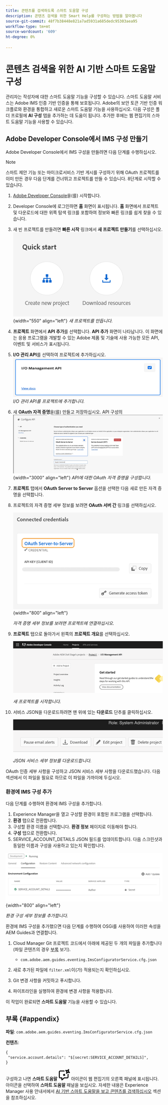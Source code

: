```yaml
---
title: 콘텐츠를 검색하도록 스마트 도움말 구성
description: 콘텐츠 검색을 위한 Smart Help를 구성하는 방법을 알아봅니다
source-git-commit: 48f7b38448e821a7ad5931a685dedc95303aea95
workflow-type: tm+mt
source-wordcount: '609'
ht-degree: 0%

---
```



# 콘텐츠 검색을 위한 AI 기반 스마트 도움말 구성

관리자는 작성자에 대한 스마트 도움말 기능을 구성할 수 있습니다. 스마트 도움말 서비스는 Adobe IMS 인증 기반 인증을 통해 보호됩니다. Adobe의 보안 토큰 기반 인증 워크플로와 환경을 통합하고 새로운 스마트 도움말 기능을 사용하십시오. 다음 구성은 폴더 프로필에 **AI 구성** 탭을 추가하는 데 도움이 됩니다. 추가한 후에는 웹 편집기의 스마트 도움말 기능을 사용할 수 있습니다.

## Adobe Developer Console에서 IMS 구성 만들기

Adobe Developer Console에서 IMS 구성을 만들려면 다음 단계를 수행하십시오.

>[!NOTE]
>
>스마트 제안 기능 또는 마이크로서비스 기반 게시를 구성하기 위해 OAuth 프로젝트를 이미 만든 경우 다음 단계를 건너뛰고 프로젝트를 만들 수 있습니다. 8단계로 시작할 수 있습니다.

1. [Adobe Developer Console](https://developer.adobe.com/console)을(를) 시작합니다.
1. Developer Console에 로그인하면 **홈** 화면이 표시됩니다. **홈** 화면에서 프로젝트 및 다운로드에 대한 위쪽 탐색 링크를 포함하여 정보와 빠른 링크를 쉽게 찾을 수 있습니다.
1. 새 빈 프로젝트를 만들려면 **빠른 시작** 링크에서 **새 프로젝트 만들기**를 선택하십시오.
   ![빠른 시작 링크](assets/conf-ss-quick-start.png) {width="550" align="left"}
   *새 프로젝트를 만듭니다.*

1. **프로젝트** 화면에서 **API 추가**&#x200B;를 선택합니다.  **API 추가** 화면이 나타납니다. 이 화면에는 응용 프로그램을 개발할 수 있는 Adobe 제품 및 기술에 사용 가능한 모든 API, 이벤트 및 서비스가 표시됩니다.

1. **I/O 관리 API**를 선택하여 프로젝트에 추가하십시오.
   ![IO 관리 API](assets/confi-ss-io-management.png)
   *I/O 관리 API를 프로젝트에 추가합니다.*

1. 새 **OAuth 자격 증명**을(를) 만들고 저장하십시오.
   API 구성의 ![OAuth 자격 증명 타일](assets/conf-ss-OAuth-credential.png) {width="3000" align="left"}
   *API에 대한 OAuth 자격 증명을 구성합니다.*

1. **프로젝트** 탭에서 **OAuth Server to Server** 옵션을 선택한 다음 새로 만든 자격 증명을 선택합니다.

1. 프로젝트의 자격 증명 세부 정보를 보려면 **OAuth 서버 간** 링크를 선택하십시오.

   ![연결된 자격 증명](assets/conf-ss-connected-credentials.png) {width="800" align="left"}

   *자격 증명 세부 정보를 보려면 프로젝트에 연결하십시오.*

1. **프로젝트** 탭으로 돌아가서 왼쪽의 **프로젝트 개요**&#x200B;를 선택하십시오.

   <img src="assets/project-overview.png" alt="프로젝트 개요" width="500">

   *새 프로젝트를 시작합니다.*

1. 서비스 JSON을 다운로드하려면 맨 위에 있는 **다운로드** 단추를 클릭하십시오.

   <img src="assets/download-json.png" alt="json 다운로드" width="500">

   *JSON 서비스 세부 정보를 다운로드합니다.*

OAuth 인증 세부 사항을 구성하고 JSON 서비스 세부 사항을 다운로드했습니다. 다음 섹션에서 이 파일을 필요로 하므로 이 파일을 가까이에 두십시오.

### 환경에 IMS 구성 추가

다음 단계를 수행하여 환경에 IMS 구성을 추가합니다.

1. Experience Manager을 열고 구성할 환경이 포함된 프로그램을 선택합니다.
1. **환경** 탭으로 전환합니다.
1. 구성할 환경 이름을 선택합니다. **환경 정보** 페이지로 이동해야 합니다.
1. **구성** 탭으로 전환합니다.
1. SERVICE_ACCOUNT_DETAILS JSON 필드를 업데이트합니다. 다음 스크린샷과 동일한 이름과 구성을 사용하고 있는지 확인합니다.

![ims 서비스 계정 구성](assets/ims-service-account-config.png){width="800" align="left"}


*환경 구성 세부 정보를 추가합니다.*




환경에 IMS 구성을 추가했으면 다음 단계를 수행하여 OSGi를 사용하여 이러한 속성을 AEM Guides과 연결합니다.

1. Cloud Manager Git 프로젝트 코드에서 아래에 제공된 두 개의 파일을 추가합니다(파일 콘텐츠의 경우 [부록](#appendix) 보기).

   * `com.adobe.aem.guides.eventing.ImsConfiguratorService.cfg.json`

1. 새로 추가된 파일에 `filter.xml`이(가) 적용되는지 확인하십시오.
1. Git 변경 사항을 커밋하고 푸시합니다.
1. 파이프라인을 실행하여 환경에 변경 사항을 적용합니다.

이 작업이 완료되면 **스마트 도움말** 기능을 사용할 수 있습니다.



## 부록 {#appendix}

**파일**:
`com.adobe.aem.guides.eventing.ImsConfiguratorService.cfg.json`

**컨텐츠**:

```
{
 "service.account.details": "$[secret:SERVICE_ACCOUNT_DETAILS]",
}
```


구성하고 나면 **스마트 도움말** ![스마트 도움말](assets/smart-help-icon.svg) 아이콘이 웹 편집기의 오른쪽 패널에 표시됩니다. 아이콘을 선택하여 **스마트 도움말** 패널을 보십시오.
자세한 내용은 Experience Manager 사용 안내서에서 [AI 기반 스마트 도움말을 보고 콘텐츠를 검색하십시오](../user-guide/ai-based-smart-help.md) 섹션을 참조하십시오.
